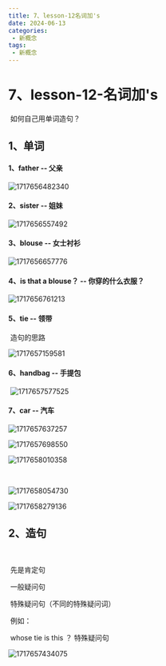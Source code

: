 ```yaml
---
title: 7、lesson-12名词加's
date: 2024-06-13
categories: 
 - 新概念
tags: 
 - 新概念
---
```


# 7、lesson-12-名词加's



​		如何自己用单词造句？

## 1、单词

#### 	1、father -- 父亲

![1717656482340](../../.vuepress/public/images/1717656482340.png)





#### 	2、sister -- 姐妹

![1717656557492](../../.vuepress/public/images/1717656557492.png)





#### 	3、blouse -- 女士衬衫

![1717656657776](../../.vuepress/public/images/1717656657776.png)







#### 	4、is that a blouse？ -- 你穿的什么衣服？

![1717656761213](../../.vuepress/public/images/1717656761213.png)





#### 	5、tie -- 领带

​		造句的思路

![1717657159581](../../.vuepress/public/images/1717657159581.png)







#### 	6、handbag -- 手提包

​	![1717657577525](../../.vuepress/public/images/1717657577525.png)





#### 	7、car -- 汽车

![1717657637257](../../.vuepress/public/images/1717657637257.png)



![1717657698550](../../.vuepress/public/images/1717657698550.png)





![1717658010358](../../.vuepress/public/images/1717658010358.png)



​	



![1717658054730](../../.vuepress/public/images/1717658054730.png)



![1717658279136](../../.vuepress/public/images/1717658279136.png)





## 2、造句

​	

​		先是肯定句

​		一般疑问句

​		特殊疑问句（不同的特殊疑问词）





​	例如：

​		whose tie is this ？ 特殊疑问句

![1717657434075](../../.vuepress/public/images/1717657434075.png)







​		















































